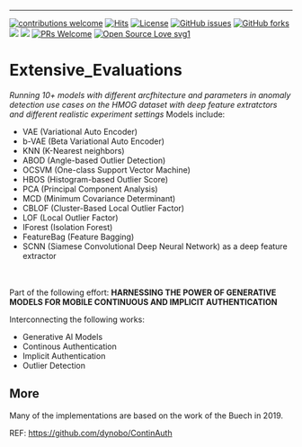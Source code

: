 ___
[![contributions welcome](https://img.shields.io/badge/contributions-welcome-brightgreen.svg?style=flat)](https://github.com/dwyl/esta/issues) [![Hits](https://hits.seeyoufarm.com/api/count/incr/badge.svg?url=https%3A%2F%2Fgithub.com%2FUW-CIA&count_bg=%2379C83D&title_bg=%23555555&icon=&icon_color=%23E7E7E7&title=users&edge_flat=false)](https://hits.seeyoufarm.com)
[![License](https://img.shields.io/pypi/l/mia.svg)]() 
<a href="https://https://github.com/UW-CIA/Models_at_edge/issues"><img alt="GitHub issues" src="https://img.shields.io/github/issues/UW-CIA/Models_at_edge"></a>
<a href="https://github.com/kaiiyer/UW-CIA/Models_at_edge"><img alt="GitHub forks" src="https://img.shields.io/github/forks/UW-CIA/Models_at_edge"></a>
<a href="https://github.com/UW-CIA/Models_at_edge/graphs/contributors" alt="Contributors">
<img src="https://img.shields.io/github/contributors/UW-CIA/Models_at_edge" /></a>
<a href="https://github.com/UW-CIA/Models_at_edge/graphs/stars" alt="Stars">
<img src="https://img.shields.io/github/stars/UW-CIA/Models_at_edge" /></a>
[![PRs Welcome](https://img.shields.io/badge/PRs-welcome-brightgreen.svg?style=shields)](http://makeapullrequest.com)
[![Open Source Love svg1](https://badges.frapsoft.com/os/v3/open-source.svg?v=103)](https://github.com/ellerbrock/open-source-badges/)


# Extensive_Evaluations
*Running 10+ models with different arcfhitecture and parameters in anomaly detection use cases on the HMOG dataset with deep feature extratctors and different realistic experiment settings* 
Models include: 
* VAE (Variational Auto Encoder) 
* b-VAE (Beta Variational Auto Encoder) 
* KNN (K-Nearest neighbors)
* ABOD (Angle-based Outlier Detection)
* OCSVM (One-class Support Vector Machine) 
* HBOS (Histogram-based Outlier Score)
* PCA  (Principal Component Analysis) 
* MCD (Minimum Covariance Determinant)
* CBLOF (Cluster-Based Local Outlier Factor)
* LOF (Local Outlier Factor)
* IForest (Isolation Forest)
* FeatureBag (Feature Bagging) 
* SCNN (Siamese Convolutional Deep Neural Network) as a deep feature extractor 

<br> <br> 
Part of the following effort: 
**HARNESSING THE POWER OF GENERATIVE MODELS FOR MOBILE CONTINUOUS AND IMPLICIT AUTHENTICATION**

Interconnecting the following works: 
* Generative AI Models
* Continous Authentication 
* Implicit Authentication 
* Outlier Detection 

## More 

Many of the implementations are based on the work of the Buech in 2019. 

REF: https://github.com/dynobo/ContinAuth
